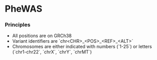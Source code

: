# PheWAS

### Principles

* All positions are on GRCh38
* Variant identifiers are \`chr&lt;CHR&gt;\_&lt;POS&gt;\_&lt;REF&gt;\_&lt;ALT&gt;\`
* Chromosomes are either indicated with numbers \(\`1-25\`\) or letters \(\`chr1-chr22\`, \`chrX\`, \`chrY\`, \`chrMT\`\)

### 

